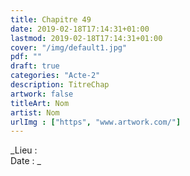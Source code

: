```yaml
---
title: Chapitre 49
date: 2019-02-18T17:14:31+01:00
lastmod: 2019-02-18T17:14:31+01:00
cover: "/img/default1.jpg"
pdf: ""
draft: true
categories: "Acte-2"
description: TitreChap
artwork: false
titleArt: Nom
artist: Nom
urlImg : ["https", "www.artwork.com/"]
---
```

_Lieu :   
Date : _